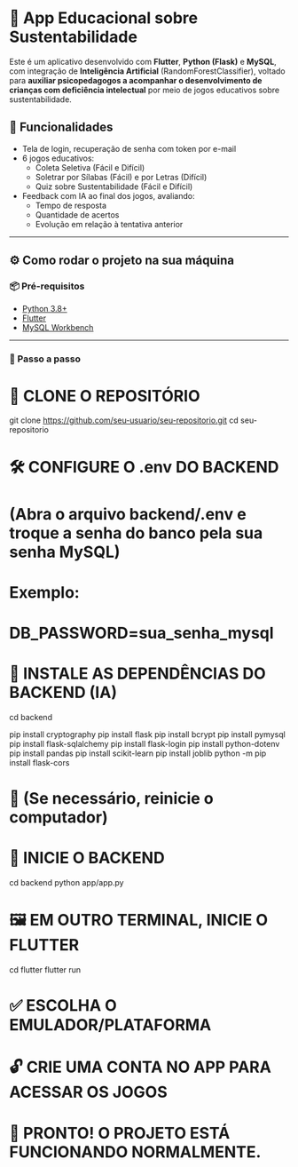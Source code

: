 # 🌱 App Educacional sobre Sustentabilidade

Este é um aplicativo desenvolvido com **Flutter**, **Python (Flask)** e **MySQL**, com integração de **Inteligência Artificial** (RandomForestClassifier), voltado para **auxiliar psicopedagogos a acompanhar o desenvolvimento de crianças com deficiência intelectual** por meio de jogos educativos sobre sustentabilidade.

## 🧠 Funcionalidades

- Tela de login, recuperação de senha com token por e-mail
- 6 jogos educativos:
  - Coleta Seletiva (Fácil e Difícil)
  - Soletrar por Sílabas (Fácil) e por Letras (Difícil)
  - Quiz sobre Sustentabilidade (Fácil e Difícil)
- Feedback com IA ao final dos jogos, avaliando:
  - Tempo de resposta
  - Quantidade de acertos
  - Evolução em relação à tentativa anterior

---

## ⚙️ Como rodar o projeto na sua máquina

### 📦 Pré-requisitos

- [Python 3.8+](https://www.python.org/downloads/)
- [Flutter](https://flutter.dev/docs/get-started/install)
- [MySQL Workbench](https://www.mysql.com/products/workbench/)

---

### 📁 Passo a passo

# 🔽 CLONE O REPOSITÓRIO
git clone https://github.com/seu-usuario/seu-repositorio.git
cd seu-repositorio

# 🛠️ CONFIGURE O .env DO BACKEND
# (Abra o arquivo backend/.env e troque a senha do banco pela sua senha MySQL)
# Exemplo:
# DB_PASSWORD=sua_senha_mysql

# 🧠 INSTALE AS DEPENDÊNCIAS DO BACKEND (IA)
cd backend

pip install cryptography
pip install flask
pip install bcrypt
pip install pymysql
pip install flask-sqlalchemy
pip install flask-login
pip install python-dotenv
pip install pandas
pip install scikit-learn
pip install joblib
python -m pip install flask-cors

# 🔁 (Se necessário, reinicie o computador)

# 🚀 INICIE O BACKEND
cd backend
python app/app.py

# 🖼️ EM OUTRO TERMINAL, INICIE O FLUTTER
cd flutter
flutter run

# ✅ ESCOLHA O EMULADOR/PLATAFORMA
# 🔓 CRIE UMA CONTA NO APP PARA ACESSAR OS JOGOS

# 👏 PRONTO! O PROJETO ESTÁ FUNCIONANDO NORMALMENTE.
